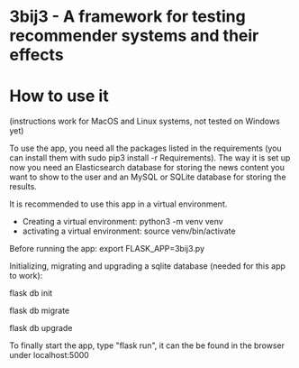 # 3bij3 - A framework for testing recommender systems and their effects

# How to use it
(instructions work for MacOS and Linux systems, not tested on Windows yet)

To use the app, you need all the packages listed in the requirements (you can install them with sudo pip3 install -r Requirements). The way it is set up now you need an Elasticsearch database for storing the news content you want to show to the user and an MySQL or SQLite database for storing the results. 

It is recommended to use this app in a virtual environment. 
- Creating a virtual environment: python3 -m venv venv
- activating a virtual environment: source venv/bin/activate

Before running the app: 
export FLASK_APP=3bij3.py

Initializing, migrating and upgrading a sqlite database (needed for this app to work): 

flask db init

flask db migrate

flask db upgrade

To finally start the app, type "flask run", it can the be found in the browser under localhost:5000
